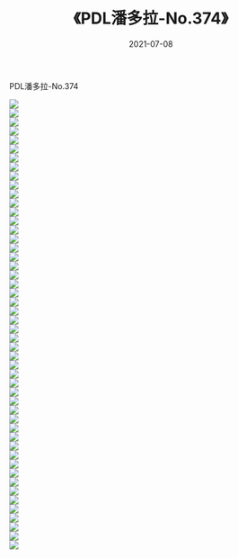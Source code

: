 ﻿---
layout: post
title:  《PDL潘多拉-No.374》
date:   2021-07-08
img: http://img.660000.xyz/Sharelink/网络美图/2021/PDL潘多拉-No.374/000.jpg
categories: [美女, 清纯, 唯美]
---

PDL潘多拉-No.374

  ![](http://img.660000.xyz/Sharelink/网络美图/2021/PDL潘多拉-No.374/001.jpg) <br> ![](http://img.660000.xyz/Sharelink/网络美图/2021/PDL潘多拉-No.374/002.jpg) <br> ![](http://img.660000.xyz/Sharelink/网络美图/2021/PDL潘多拉-No.374/003.jpg) <br> ![](http://img.660000.xyz/Sharelink/网络美图/2021/PDL潘多拉-No.374/004.jpg) <br> ![](http://img.660000.xyz/Sharelink/网络美图/2021/PDL潘多拉-No.374/005.jpg) <br> ![](http://img.660000.xyz/Sharelink/网络美图/2021/PDL潘多拉-No.374/006.jpg) <br> ![](http://img.660000.xyz/Sharelink/网络美图/2021/PDL潘多拉-No.374/007.jpg) <br> ![](http://img.660000.xyz/Sharelink/网络美图/2021/PDL潘多拉-No.374/008.jpg) <br> ![](http://img.660000.xyz/Sharelink/网络美图/2021/PDL潘多拉-No.374/009.jpg) <br> ![](http://img.660000.xyz/Sharelink/网络美图/2021/PDL潘多拉-No.374/010.jpg) <br> ![](http://img.660000.xyz/Sharelink/网络美图/2021/PDL潘多拉-No.374/011.jpg) <br> ![](http://img.660000.xyz/Sharelink/网络美图/2021/PDL潘多拉-No.374/012.jpg) <br> ![](http://img.660000.xyz/Sharelink/网络美图/2021/PDL潘多拉-No.374/013.jpg) <br> ![](http://img.660000.xyz/Sharelink/网络美图/2021/PDL潘多拉-No.374/014.jpg) <br> ![](http://img.660000.xyz/Sharelink/网络美图/2021/PDL潘多拉-No.374/015.jpg) <br> ![](http://img.660000.xyz/Sharelink/网络美图/2021/PDL潘多拉-No.374/016.jpg) <br> ![](http://img.660000.xyz/Sharelink/网络美图/2021/PDL潘多拉-No.374/017.jpg) <br> ![](http://img.660000.xyz/Sharelink/网络美图/2021/PDL潘多拉-No.374/018.jpg) <br> ![](http://img.660000.xyz/Sharelink/网络美图/2021/PDL潘多拉-No.374/019.jpg) <br> ![](http://img.660000.xyz/Sharelink/网络美图/2021/PDL潘多拉-No.374/020.jpg) <br> ![](http://img.660000.xyz/Sharelink/网络美图/2021/PDL潘多拉-No.374/021.jpg) <br> ![](http://img.660000.xyz/Sharelink/网络美图/2021/PDL潘多拉-No.374/022.jpg) <br> ![](http://img.660000.xyz/Sharelink/网络美图/2021/PDL潘多拉-No.374/023.jpg) <br> ![](http://img.660000.xyz/Sharelink/网络美图/2021/PDL潘多拉-No.374/024.jpg) <br> ![](http://img.660000.xyz/Sharelink/网络美图/2021/PDL潘多拉-No.374/025.jpg) <br> ![](http://img.660000.xyz/Sharelink/网络美图/2021/PDL潘多拉-No.374/026.jpg) <br> ![](http://img.660000.xyz/Sharelink/网络美图/2021/PDL潘多拉-No.374/027.jpg) <br> ![](http://img.660000.xyz/Sharelink/网络美图/2021/PDL潘多拉-No.374/028.jpg) <br> ![](http://img.660000.xyz/Sharelink/网络美图/2021/PDL潘多拉-No.374/029.jpg) <br> ![](http://img.660000.xyz/Sharelink/网络美图/2021/PDL潘多拉-No.374/030.jpg) <br> ![](http://img.660000.xyz/Sharelink/网络美图/2021/PDL潘多拉-No.374/031.jpg) <br> ![](http://img.660000.xyz/Sharelink/网络美图/2021/PDL潘多拉-No.374/032.jpg) <br> ![](http://img.660000.xyz/Sharelink/网络美图/2021/PDL潘多拉-No.374/033.jpg) <br> ![](http://img.660000.xyz/Sharelink/网络美图/2021/PDL潘多拉-No.374/034.jpg) <br> ![](http://img.660000.xyz/Sharelink/网络美图/2021/PDL潘多拉-No.374/035.jpg) <br> ![](http://img.660000.xyz/Sharelink/网络美图/2021/PDL潘多拉-No.374/036.jpg) <br> ![](http://img.660000.xyz/Sharelink/网络美图/2021/PDL潘多拉-No.374/037.jpg) <br> ![](http://img.660000.xyz/Sharelink/网络美图/2021/PDL潘多拉-No.374/038.jpg) <br> ![](http://img.660000.xyz/Sharelink/网络美图/2021/PDL潘多拉-No.374/039.jpg) <br> ![](http://img.660000.xyz/Sharelink/网络美图/2021/PDL潘多拉-No.374/040.jpg) <br> ![](http://img.660000.xyz/Sharelink/网络美图/2021/PDL潘多拉-No.374/041.jpg) <br> ![](http://img.660000.xyz/Sharelink/网络美图/2021/PDL潘多拉-No.374/042.jpg) <br> ![](http://img.660000.xyz/Sharelink/网络美图/2021/PDL潘多拉-No.374/043.jpg) <br> ![](http://img.660000.xyz/Sharelink/网络美图/2021/PDL潘多拉-No.374/044.jpg) <br> ![](http://img.660000.xyz/Sharelink/网络美图/2021/PDL潘多拉-No.374/045.jpg) <br> ![](http://img.660000.xyz/Sharelink/网络美图/2021/PDL潘多拉-No.374/046.jpg) <br> ![](http://img.660000.xyz/Sharelink/网络美图/2021/PDL潘多拉-No.374/047.jpg) <br> ![](http://img.660000.xyz/Sharelink/网络美图/2021/PDL潘多拉-No.374/048.jpg) <br> ![](http://img.660000.xyz/Sharelink/网络美图/2021/PDL潘多拉-No.374/049.jpg) <br> ![](http://img.660000.xyz/Sharelink/网络美图/2021/PDL潘多拉-No.374/050.jpg) <br>